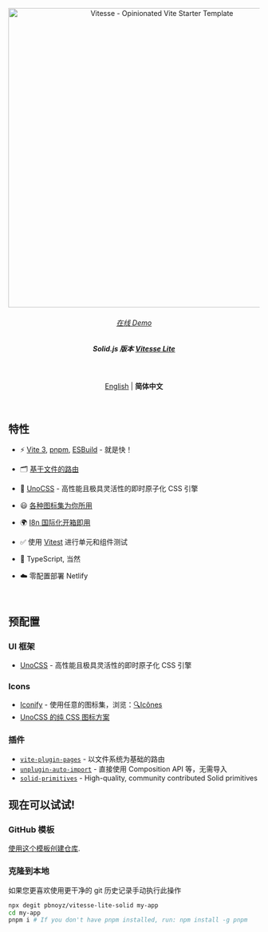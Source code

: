 <p align='center'>
  <img src='https://user-images.githubusercontent.com/11247099/111864893-a457fd00-899e-11eb-9f05-f4b88987541d.png' alt='Vitesse - Opinionated Vite Starter Template' width='600'/>
</p>

<h6 align='center'>
<a href="https://solid-vitesse-lite.netlify.app/">在线 Demo</a>
</h6>

<h5 align='center'>
<b>Solid.js 版本 <a href="https://github.com/antfu/vitesse-lite">Vitesse Lite</a></b>
</h5>

<br>

<p align='center'>
<a href="https://github.com/pbnoyz/vitesse-lite-solid/blob/main/README.md">English</a> | <b>简体中文</b>
</p>

<br>

## 特性

- ⚡️ [Vite 3](https://github.com/vitejs/vite), [pnpm](https://pnpm.js.org/), [ESBuild](https://github.com/evanw/esbuild) - 就是快！

- 🗂 [基于文件的路由](./src/pages)

- 🎨 [UnoCSS](https://github.com/unocss/unocss) - 高性能且极具灵活性的即时原子化 CSS 引擎

- 😃 [各种图标集为你所用](https://github.com/antfu/unocss/tree/main/packages/preset-icons)

- 🌍 [I8n 国际化开箱即用](./locales)

- ✅ 使用 [Vitest](http://vitest.dev/) 进行单元和组件测试

- 🦾 TypeScript, 当然

- ☁️ 零配置部署 Netlify

<br>

## 预配置

### UI 框架

- [UnoCSS](https://github.com/antfu/unocss) - 高性能且极具灵活性的即时原子化 CSS 引擎

### Icons

- [Iconify](https://iconify.design) - 使用任意的图标集，浏览：[🔍Icônes](https://icones.netlify.app/)
- [UnoCSS 的纯 CSS 图标方案](https://github.com/antfu/unocss/tree/main/packages/preset-icons)

### 插件

- [`vite-plugin-pages`](https://github.com/hannoeru/vite-plugin-pages) - 以文件系统为基础的路由
- [`unplugin-auto-import`](https://github.com/antfu/unplugin-auto-import) - 直接使用 Composition API 等，无需导入
- [`solid-primitives`](https://github.com/solidjs-community/solid-primitives) - High-quality, community contributed Solid primitives


## 现在可以试试!

### GitHub 模板

[使用这个模板创建仓库](https://github.com/pbnoyz/vitesse-lite-solid/generate).

### 克隆到本地

如果您更喜欢使用更干净的 git 历史记录手动执行此操作

```bash
npx degit pbnoyz/vitesse-lite-solid my-app
cd my-app
pnpm i # If you don't have pnpm installed, run: npm install -g pnpm
```
